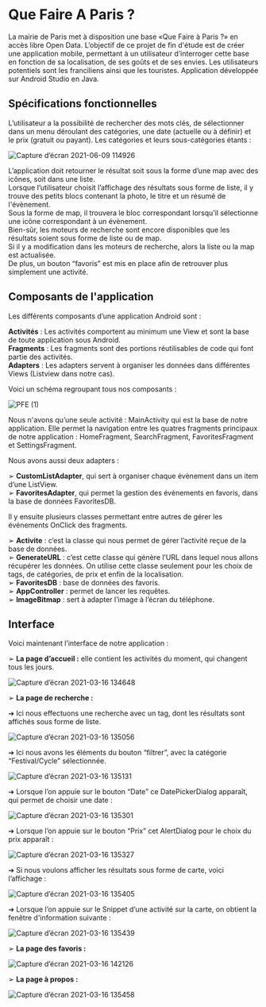 # Que Faire A Paris ? 

La mairie de Paris met à disposition une base «Que Faire à Paris ?» en accès libre Open Data. 
L’objectif de ce projet de fin d'étude est de créer une application mobile, permettant à un utilisateur d’interroger cette base en fonction de sa localisation, de ses goûts et de ses envies.
Les utilisateurs potentiels sont les franciliens ainsi que les touristes. Application développée sur Android Studio en Java.

## Spécifications fonctionnelles

L’utilisateur a la possibilité de rechercher des mots clés, de sélectionner dans un menu déroulant des catégories, une date (actuelle ou à définir) et le prix (gratuit ou payant).
Les catégories et leurs sous-catégories étants :

![Capture d’écran 2021-06-09 114926](https://user-images.githubusercontent.com/77643801/121333150-d4b59480-c918-11eb-9f9c-c91a30126fc0.png)

L’application doit retourner le résultat soit sous la forme d’une map avec des icônes, soit dans une liste.\
Lorsque l’utilisateur choisit l’affichage des résultats sous forme de liste, il y trouve des petits blocs contenant la photo, le titre et un résumé de l'évènement.\
Sous la forme de map, il trouvera le bloc correspondant lorsqu’il sélectionne une icône correspondant à un évènement.\
Bien-sûr, les moteurs de recherche sont encore disponibles que les résultats soient sous forme de liste ou de map.\
Si il y a modification dans les moteurs de recherche, alors la liste ou la map est actualisée.\
De plus, un bouton “favoris” est mis en place afin de retrouver plus simplement une activité.

## Composants de l'application

Les différents composants d’une application Android sont :

**Activités** : Les activités comportent au minimum une View et sont la base de toute
application sous Android.\
**Fragments** : Les fragments sont des portions réutilisables de code qui font partie
des activités.\
**Adapters** : Les adapters servent à organiser les données dans différentes Views (Listview dans notre cas).

Voici un schéma regroupant tous nos composants :

![PFE (1)](https://user-images.githubusercontent.com/77643801/121333649-47267480-c919-11eb-84b6-815da2de0163.png)

Nous n'avons qu’une seule activité : MainActivity qui est la base de notre application. 
Elle permet la navigation entre les quatres fragments principaux de notre application : HomeFragment, SearchFragment, FavoritesFragment et SettingsFragment.

Nous avons aussi deux adapters :

➢ **CustomListAdapter**, qui sert à organiser chaque évènement dans un item d’une ListView.\
➢ **FavoritesAdapter**, qui permet la gestion des évènements en favoris, dans la base de données FavoritesDB.

Il y ensuite plusieurs classes permettant entre autres de gérer les événements OnClick des fragments.

➢ **Activite** : c’est la classe qui nous permet de gérer l’activité reçue de la base de données.\
➢ **GenerateURL** : c’est cette classe qui génère l’URL dans lequel nous allons récupérer les données. On utilise cette classe seulement pour les choix de tags, de catégories, de prix et enfin de la localisation.\
➢ **FavoritesDB** : base de données des favoris.\
➢ **AppController** : permet de lancer les requêtes.\
➢ **ImageBitmap** : sert à adapter l’image à l’écran du téléphone.

## Interface

Voici maintenant l’interface de notre application :

➢ **La page d’accueil :** elle contient les activités du moment, qui changent tous les jours.

![Capture d’écran 2021-03-16 134648](https://user-images.githubusercontent.com/77643801/121334820-4e01b700-c91a-11eb-988d-8eef8a99f40f.png)

➢ **La page de recherche :**

  ➔ Ici nous effectuons une recherche avec un tag, dont les résultats sont affichés sous forme de liste.
  
  ![Capture d’écran 2021-03-16 135056](https://user-images.githubusercontent.com/77643801/121334847-55c15b80-c91a-11eb-8271-fc2788bb079e.png)

  ➔ Ici nous avons les éléments du bouton “filtrer”, avec la catégorie “Festival/Cycle” sélectionnée.
  
  ![Capture d’écran 2021-03-16 135131](https://user-images.githubusercontent.com/77643801/121334873-5bb73c80-c91a-11eb-8c73-398af8d06300.png)
  
  ➔ Lorsque l’on appuie sur le bouton “Date” ce DatePickerDialog apparaît, qui permet de choisir une date :
  
  ![Capture d’écran 2021-03-16 135301](https://user-images.githubusercontent.com/77643801/121334904-6245b400-c91a-11eb-8eaa-86da0c2f0bca.png)
  
  ➔ Lorsque l’on appuie sur le bouton “Prix” cet AlertDialog pour le choix du prix apparaît :
  
  ![Capture d’écran 2021-03-16 135327](https://user-images.githubusercontent.com/77643801/121334928-68d42b80-c91a-11eb-9db0-63c5df9303e0.png)
  
  ➔ Si nous voulons afficher les résultats sous forme de carte, voici l’affichage :
  
  ![Capture d’écran 2021-03-16 135405](https://user-images.githubusercontent.com/77643801/121334946-6eca0c80-c91a-11eb-9cf9-c29efd334845.png)
  
  ➔ Lorsque l’on appuie sur le Snippet d’une activité sur la carte, on obtient la fenêtre d'information suivante :
  
  ![Capture d’écran 2021-03-16 135439](https://user-images.githubusercontent.com/77643801/121334970-75f11a80-c91a-11eb-8005-20cc9a7c00b1.png)
  
 ➢ **La page des favoris :**
 
 ![Capture d’écran 2021-03-16 142126](https://user-images.githubusercontent.com/77643801/121335093-94571600-c91a-11eb-8fa9-dc5c73397f7a.png)

 ➢ **La page à propos :**
 
 ![Capture d’écran 2021-03-16 135458](https://user-images.githubusercontent.com/77643801/121335147-a042d800-c91a-11eb-82e9-baac384345da.png)



  

